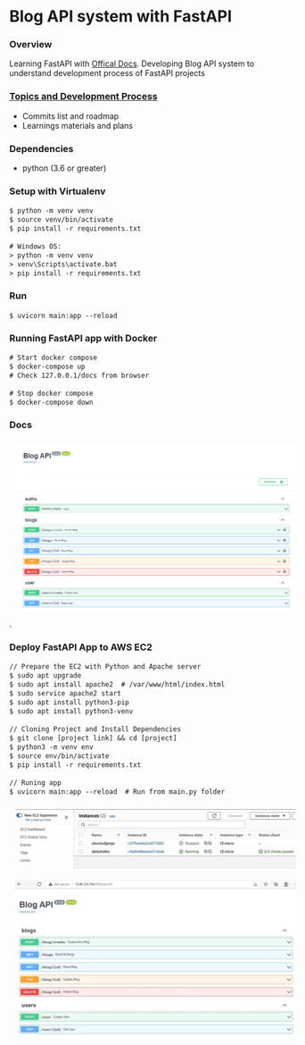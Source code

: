 # Blog API system with FastAPI


### Overview 
Learning FastAPI with [Offical Docs](https://fastapi.tiangolo.com/tutorial/). 
Developing Blog API system to understand development process of FastAPI projects

### [Topics and Development Process](https://github.com/Alimov-8/fastapi-blog-project/blob/fastapi-graphql/topics_and_development.md)
- Commits list and roadmap
- Learnings materials and plans

### Dependencies
- python (3.6 or greater)


### Setup with Virtualenv
    $ python -m venv venv
    $ source venv/bin/activate
    $ pip install -r requirements.txt
    
    # Windows OS:
    > python -m venv venv
    > venv\Scripts\activate.bat
    > pip install -r requirements.txt


### Run 
    $ uvicorn main:app --reload


### Running FastAPI app with Docker
    # Start docker compose 
    $ docker-compose up
    # Check 127.0.0.1/docs from browser
    
    # Stop docker compose
    $ docker-compose down


### Docs
<img src="sources/image_2022-01-24_19-00-50.png" alt="" style="float: left; margin-top: 5px; margin: 10px;" />
.


### Deploy FastAPI App to AWS EC2
    // Prepare the EC2 with Python and Apache server
    $ sudo apt upgrade
    $ sudo apt install apache2  # /var/www/html/index.html
    $ sudo service apache2 start
    $ sudo apt install python3-pip
    $ sudo apt install python3-venv
    
    // Cloning Project and Install Dependencies
    $ git clone [project link] && cd [project]
    $ python3 -m venv env
    $ source env/bin/activate
    $ pip install -r requirements.txt
    
    // Runing app
    $ uvicorn main:app --reload  # Run from main.py folder
    
<img src="sources/photo_2022-01-20_21-55-40.jpg" alt="" style="float: left; margin-top: 5px; margin: 10px;" />
<img src="sources/photo_2022-01-20_22-11-31.jpg" alt="" style="float: left; margin-top: 5px; margin: 10px;" />